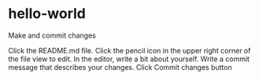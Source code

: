 # hello-world

Make and commit changes

Click the README.md file.
Click the  pencil icon in the upper right corner of the file view to edit.
In the editor, write a bit about yourself.
Write a commit message that describes your changes.
Click Commit changes button
